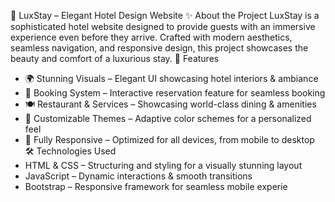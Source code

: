 🏨 LuxStay – Elegant Hotel Design Website
✨ About the Project
LuxStay is a sophisticated hotel website designed to provide guests with an immersive experience even before they arrive. Crafted with modern aesthetics, seamless navigation, and responsive design, this project showcases the beauty and comfort of a luxurious stay.
🎯 Features
- 🌍 Stunning Visuals – Elegant UI showcasing hotel interiors & ambiance
- 📅 Booking System – Interactive reservation feature for seamless booking
- 🍽️ Restaurant & Services – Showcasing world-class dining & amenities
- 🎨 Customizable Themes – Adaptive color schemes for a personalized feel
- 📱 Fully Responsive – Optimized for all devices, from mobile to desktop
🛠 Technologies Used
- HTML & CSS – Structuring and styling for a visually stunning layout
- JavaScript – Dynamic interactions & smooth transitions
- Bootstrap – Responsive framework for seamless mobile experie
